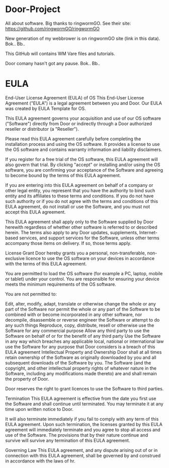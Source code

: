 # Door-Project
All about software.
Big thanks to ringwormGO.
See their site: https://github.com/ringwormGO/ringwormGO

New generation of my webbrower is on ringwormGO site (link in this data).
Bok.. Bb..

This GitHub will contains WM Vare files and tutorials.

Door comany hasn't got any pause.
Bok.. Bb..



# EULA

End-User License Agreement (EULA) of OS
This End-User License Agreement ("EULA") is a legal agreement between you and Door. Our EULA was created by EULA Template for OS.

This EULA agreement governs your acquisition and use of our OS software ("Software") directly from Door or indirectly through a Door authorized reseller or distributor (a "Reseller").

Please read this EULA agreement carefully before completing the installation process and using the OS software. It provides a license to use the OS software and contains warranty information and liability disclaimers.

If you register for a free trial of the OS software, this EULA agreement will also govern that trial. By clicking "accept" or installing and/or using the OS software, you are confirming your acceptance of the Software and agreeing to become bound by the terms of this EULA agreement.

If you are entering into this EULA agreement on behalf of a company or other legal entity, you represent that you have the authority to bind such entity and its affiliates to these terms and conditions. If you do not have such authority or if you do not agree with the terms and conditions of this EULA agreement, do not install or use the Software, and you must not accept this EULA agreement.

This EULA agreement shall apply only to the Software supplied by Door herewith regardless of whether other software is referred to or described herein. The terms also apply to any Door updates, supplements, Internet-based services, and support services for the Software, unless other terms accompany those items on delivery. If so, those terms apply.

License Grant
Door hereby grants you a personal, non-transferable, non-exclusive licence to use the OS software on your devices in accordance with the terms of this EULA agreement.

You are permitted to load the OS software (for example a PC, laptop, mobile or tablet) under your control. You are responsible for ensuring your device meets the minimum requirements of the OS software.

You are not permitted to:

Edit, alter, modify, adapt, translate or otherwise change the whole or any part of the Software nor permit the whole or any part of the Software to be combined with or become incorporated in any other software, nor decompile, disassemble or reverse engineer the Software or attempt to do any such things
Reproduce, copy, distribute, resell or otherwise use the Software for any commercial purpose
Allow any third party to use the Software on behalf of or for the benefit of any third party
Use the Software in any way which breaches any applicable local, national or international law
use the Software for any purpose that Door considers is a breach of this EULA agreement
Intellectual Property and Ownership
Door shall at all times retain ownership of the Software as originally downloaded by you and all subsequent downloads of the Software by you. The Software (and the copyright, and other intellectual property rights of whatever nature in the Software, including any modifications made thereto) are and shall remain the property of Door.

Door reserves the right to grant licences to use the Software to third parties.

Termination
This EULA agreement is effective from the date you first use the Software and shall continue until terminated. You may terminate it at any time upon written notice to Door.

It will also terminate immediately if you fail to comply with any term of this EULA agreement. Upon such termination, the licenses granted by this EULA agreement will immediately terminate and you agree to stop all access and use of the Software. The provisions that by their nature continue and survive will survive any termination of this EULA agreement.

Governing Law
This EULA agreement, and any dispute arising out of or in connection with this EULA agreement, shall be governed by and construed in accordance with the laws of hr.
